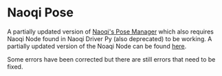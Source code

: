 # Naoqi Pose

A partially updated version of [Naoqi's Pose Manager](https://github.com/ros-naoqi/naoqi_bridge/tree/master/naoqi_pose) 
which also requires Naoqi Node found in Naoqi Driver Py (also deprecated) to be working. 
A partially updated version of the Noaqi Node can be found [here](https://github.com/alyssarusk/naoqi-driver-py/tree/main).

Some errors have been corrected but there are still errors that need to be fixed.
